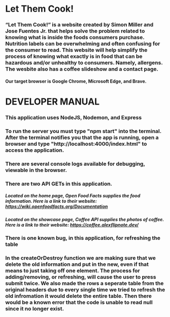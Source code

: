 # Let Them Cook!

### “Let Them Cook!” is a website created by Simon Miller and Jose Fuentes Jr. that helps solve the problem related to knowing what is inside the foods consumers purchase. Nutrition labels can be overwhelming and often confusing for the consumer to read. This website will help simplify the process of knowing what exactly is in food that can be hazardous and/or unhealthy to consumers. Namely, allergens. The wesbite also has a coffee slideshow and a contact page.

#### Our target browser is Google Chrome, Microsoft Edge, and Brave. 

# DEVELOPER MANUAL

### This application uses NodeJS, Nodemon, and Express

### To run the server you must type "npm start" into the terminal. After the terminal notifies you that the app is running, open a browser and type "http://localhost:4000/index.html" to access the application.

### There are several console logs available for debugging, viewable in the browser.

### There are two API GETs in this application.

##### Located on the home page, Open Food Facts supplies the food information. Here is a link to their website: https://wiki.openfoodfacts.org/Documentation

##### Located on the showcase page, Coffee API supplies the photos of coffee. Here is a link to their website: https://coffee.alexflipnote.dev/

### There is one known bug, in this application, for refreshing the table
### In the createOrDestroy function we are making sure that we delete the old information and put in the new, even if that means to just taking off one element.  The process for adding/removing, or refreshing, will cause the user to press submit twice. We also made the rows a seperate table from the original headers due to every single time we tried to refresh the old infromation it would delete the entire table. Then there would be a known error that the code is unable to read null since it no longer exist.




